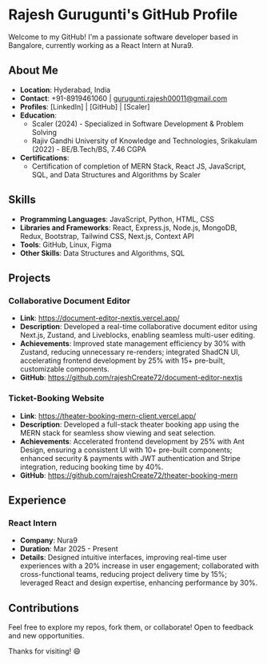 # Rajesh Gurugunti's GitHub Profile

Welcome to my GitHub! I'm a passionate software developer based in Bangalore, currently working as a React Intern at Nura9.

## About Me
- **Location**: Hyderabad, India  
- **Contact**: +91-8919461060 | gurugunti.rajesh00011@gmail.com  
- **Profiles**: [LinkedIn] | [GitHub] | [Scaler]  
- **Education**:  
  - Scaler (2024) - Specialized in Software Development & Problem Solving  
  - Rajiv Gandhi University of Knowledge and Technologies, Srikakulam (2022) - BE/B.Tech/BS, 7.46 CGPA  
- **Certifications**:  
  - Certification of completion of MERN Stack, React JS, JavaScript, SQL, and Data Structures and Algorithms by Scaler  

## Skills
- **Programming Languages**: JavaScript, Python, HTML, CSS  
- **Libraries and Frameworks**: React, Express.js, Node.js, MongoDB, Redux, Bootstrap, Tailwind CSS, Next.js, Context API  
- **Tools**: GitHub, Linux, Figma  
- **Other Skills**: Data Structures and Algorithms, SQL  

## Projects
### Collaborative Document Editor
- **Link**: https://document-editor-nextis.vercel.app/  
- **Description**: Developed a real-time collaborative document editor using Next.js, Zustand, and Liveblocks, enabling seamless multi-user editing.  
- **Achievements**: Improved state management efficiency by 30% with Zustand, reducing unnecessary re-renders; integrated ShadCN UI, accelerating frontend development by 25% with 15+ pre-built, customizable components.  
- **GitHub**: https://github.com/rajeshCreate72/document-editor-nextjs  

### Ticket-Booking Website
- **Link**: https://theater-booking-mern-client.vercel.app/  
- **Description**: Developed a full-stack theater booking app using the MERN stack for seamless show viewing and seat selection.  
- **Achievements**: Accelerated frontend development by 25% with Ant Design, ensuring a consistent UI with 10+ pre-built components; enhanced security & payments with JWT authentication and Stripe integration, reducing booking time by 40%.  
- **GitHub**: https://github.com/rajeshCreate72/theater-booking-mern  

## Experience
### React Intern
- **Company**: Nura9  
- **Duration**: Mar 2025 - Present  
- **Details**: Designed intuitive interfaces, improving real-time user experiences with a 20% increase in user engagement; collaborated with cross-functional teams, reducing project delivery time by 15%; leveraged React and design expertise, enhancing performance by 30%.  

## Contributions
Feel free to explore my repos, fork them, or collaborate! Open to feedback and new opportunities.

Thanks for visiting! 😄
